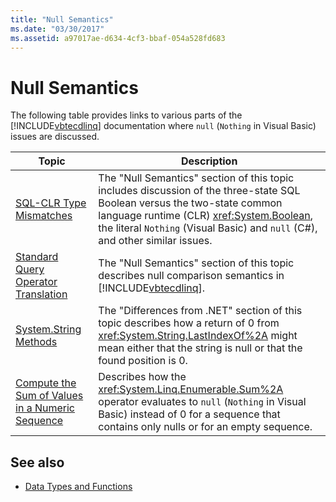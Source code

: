 ```yaml
---
title: "Null Semantics"
ms.date: "03/30/2017"
ms.assetid: a97017ae-d634-4cf3-bbaf-054a528fd683
---
```

# Null Semantics
The following table provides links to various parts of the [!INCLUDE[vbtecdlinq](../../../../../../includes/vbtecdlinq-md.md)] documentation where `null` (`Nothing` in Visual Basic) issues are discussed.  
  
|Topic|Description|  
|-----------|-----------------|  
|[SQL-CLR Type Mismatches](sql-clr-type-mismatches.md)|The "Null Semantics" section of this topic includes discussion of the three-state SQL Boolean versus the two-state common language runtime (CLR) <xref:System.Boolean>, the literal `Nothing` (Visual Basic) and `null` (C#), and other similar issues.|  
|[Standard Query Operator Translation](standard-query-operator-translation.md)|The "Null Semantics" section of this topic describes null comparison semantics in [!INCLUDE[vbtecdlinq](../../../../../../includes/vbtecdlinq-md.md)].|  
|[System.String Methods](system-string-methods.md)|The "Differences from .NET" section of this topic describes how a return of 0 from <xref:System.String.LastIndexOf%2A> might mean either that the string is null or that the found position is 0.|  
|[Compute the Sum of Values in a Numeric Sequence](compute-the-sum-of-values-in-a-numeric-sequence.md)|Describes how the <xref:System.Linq.Enumerable.Sum%2A> operator evaluates to `null` (`Nothing` in Visual Basic) instead of 0 for a sequence that contains only nulls or for an empty sequence.|  
  
## See also

- [Data Types and Functions](data-types-and-functions.md)

